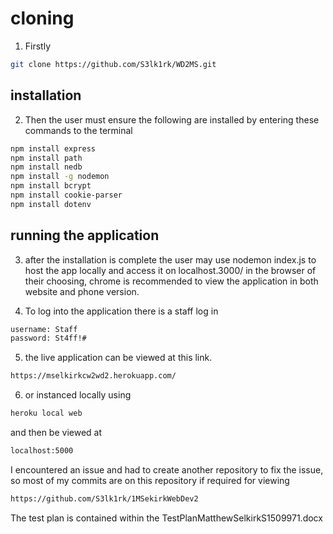 # cloning
1. Firstly 
```bash
git clone https://github.com/S3lk1rk/WD2MS.git
```
## installation
2. Then the user must ensure the following are installed by entering these commands to the terminal
```bash
npm install express
npm install path
npm install nedb
npm install -g nodemon
npm install bcrypt
npm install cookie-parser
npm install dotenv
```
## running the application
3. after the installation is complete the user may use nodemon index.js to host the app locally and 
access it on localhost.3000/ in the browser of their choosing, chrome is recommended to view the 
application in both website and phone version.

4. To log into the application there is a staff log in 
 ```bash
username: Staff
password: St4ff!#
```
5. the live application can be viewed at this link.
```bash
https://mselkirkcw2wd2.herokuapp.com/
```
6. or instanced locally using 
```bash
heroku local web
```
and then be viewed at 
```bash
localhost:5000
```
I encountered an issue and had to create another repository to fix the issue, so most of my commits are on this repository if required for viewing
```bash
https://github.com/S3lk1rk/1MSekirkWebDev2
```
The test plan is contained within the 
TestPlanMatthewSelkirkS1509971.docx


